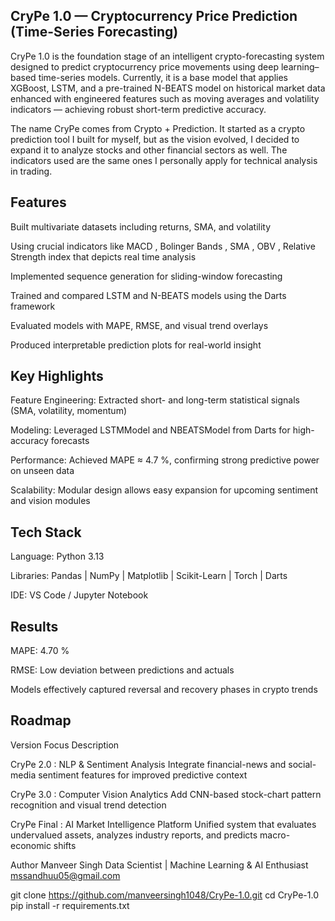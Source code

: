 ## CryPe 1.0 — Cryptocurrency Price Prediction (Time-Series Forecasting)

CryPe 1.0 is the foundation stage of an intelligent crypto-forecasting system designed to predict cryptocurrency price movements using deep learning–based time-series models.
Currently, it is a base model that applies XGBoost, LSTM, and a pre-trained N-BEATS model on historical market data enhanced with engineered features such as moving averages and volatility indicators — achieving robust short-term predictive accuracy.

The name CryPe comes from Crypto + Prediction.
It started as a crypto prediction tool I built for myself, but as the vision evolved, I decided to expand it to analyze stocks and other financial sectors as well.
The indicators used are the same ones I personally apply for technical analysis in trading.

## Features

Built multivariate datasets including returns, SMA, and volatility

Using crucial indicators like MACD , Bolinger Bands , SMA , OBV , Relative Strength index that depicts real time analysis

Implemented sequence generation for sliding-window forecasting

Trained and compared LSTM and N-BEATS models using the Darts framework

Evaluated models with MAPE, RMSE, and visual trend overlays

Produced interpretable prediction plots for real-world insight

## Key Highlights

Feature Engineering: Extracted short- and long-term statistical signals (SMA, volatility, momentum)

Modeling: Leveraged LSTMModel and NBEATSModel from Darts for high-accuracy forecasts

Performance: Achieved MAPE ≈ 4.7 %, confirming strong predictive power on unseen data

Scalability: Modular design allows easy expansion for upcoming sentiment and vision modules

## Tech Stack

Language: Python 3.13

Libraries: Pandas | NumPy | Matplotlib | Scikit-Learn | Torch | Darts

IDE: VS Code / Jupyter Notebook

## Results

MAPE: 4.70 %

RMSE: Low deviation between predictions and actuals

Models effectively captured reversal and recovery phases in crypto trends

## Roadmap
Version	Focus	Description

CryPe 2.0	: NLP & Sentiment Analysis	Integrate financial-news and social-media sentiment features for improved predictive context

CryPe 3.0	: Computer Vision Analytics	Add CNN-based stock-chart pattern recognition and visual trend detection

CryPe Final	: AI Market Intelligence Platform	Unified system that evaluates undervalued assets, analyzes industry reports, and predicts macro-economic shifts


Author
Manveer Singh
Data Scientist | Machine Learning & AI Enthusiast
mssandhuu05@gmail.com


git clone https://github.com/manveersingh1048/CryPe-1.0.git
cd CryPe-1.0
pip install -r requirements.txt

